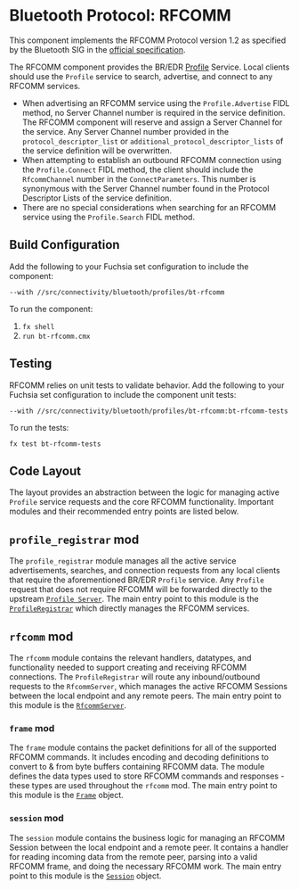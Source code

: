 # Bluetooth Protocol: RFCOMM

This component implements the RFCOMM Protocol version 1.2 as specified by the Bluetooth SIG in the
[official specification](https://www.bluetooth.org/docman/handlers/DownloadDoc.ashx?doc_id=263754).

The RFCOMM component provides the BR/EDR
[Profile](../../../../../sdk/fidl/fuchsia.bluetooth.bredr/profile.fidl) Service. Local clients
should use the `Profile` service to search, advertise, and connect to any RFCOMM services.

* When advertising an RFCOMM service using the `Profile.Advertise` FIDL method, no Server Channel
  number is required in the service definition. The RFCOMM component will reserve and assign a
  Server Channel for the service. Any Server Channel number provided in the
  `protocol_descriptor_list` or `additional_protocol_descriptor_lists` of the service definition
  will be overwritten.
* When attempting to establish an outbound RFCOMM connection using the `Profile.Connect` FIDL
  method, the client should include the `RfcommChannel` number in the `ConnectParameters`. This
  number is synonymous with the Server Channel number found in the Protocol Descriptor Lists of
  the service definition.
* There are no special considerations when searching for an RFCOMM service using the
  `Profile.Search` FIDL method.

## Build Configuration

Add the following to your Fuchsia set configuration to include the component:

`--with //src/connectivity/bluetooth/profiles/bt-rfcomm`

To run the component:

1. `fx shell`
1. `run bt-rfcomm.cmx`

## Testing

RFCOMM relies on unit tests to validate behavior. Add the following to your Fuchsia set
configuration to include the component unit tests:

`--with //src/connectivity/bluetooth/profiles/bt-rfcomm:bt-rfcomm-tests`

To run the tests:

```
fx test bt-rfcomm-tests
```

## Code Layout

The layout provides an abstraction between the logic for managing active `Profile` service requests
and the core RFCOMM functionality. Important modules and their recommended entry points are listed
below.

## `profile_registrar` mod

The `profile_registrar` module manages all the active service advertisements, searches, and
connection requests from any local clients that require the aforementioned BR/EDR `Profile` service.
Any `Profile` request that does not require RFCOMM will be forwarded directly to the upstream
[`Profile Server`](../../core/bt-host/fidl/profile_server.h). The main entry point to this module is
the [`ProfileRegistrar`](src/profile_registrar.rs) which directly manages the RFCOMM services.

## `rfcomm` mod

The `rfcomm` module contains the relevant handlers, datatypes, and functionality needed to
support creating and receiving RFCOMM connections. The `ProfileRegistrar` will route any
inbound/outbound requests to the `RfcommServer`, which manages the active RFCOMM Sessions
between the local endpoint and any remote peers. The main entry point to this module is the
[`RfcommServer`](src/rfcomm/server.rs).

### `frame` mod

The `frame` module contains the packet definitions for all of the supported RFCOMM commands.
It includes encoding and decoding definitions to convert to & from byte buffers containing
RFCOMM data. The module defines the data types used to store RFCOMM commands and responses - these
types are used throughout the `rfcomm` mod. The main entry point to this module is the
[`Frame`](src/rfcomm/frame/mod.rs) object.

### `session` mod

The `session` module contains the business logic for managing an RFCOMM Session between the
local endpoint and a remote peer. It contains a handler for reading incoming data from the
remote peer, parsing into a valid RFCOMM frame, and doing the necessary RFCOMM work.
The main entry point to this module is the [`Session`](src/rfcomm/session/mod.rs) object.
